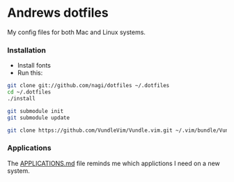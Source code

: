# Andrews dotfiles

My config files for both Mac and Linux systems.

### Installation

* Install fonts
* Run this:

``` sh
git clone git://github.com/nagi/dotfiles ~/.dotfiles
cd ~/.dotfiles
./install

git submodule init
git submodule update

git clone https://github.com/VundleVim/Vundle.vim.git ~/.vim/bundle/Vundle.vim
```

### Applications

The [APPLICATIONS.md](./APPLICATIONS.md) file reminds me which applictions I need on a new system.

